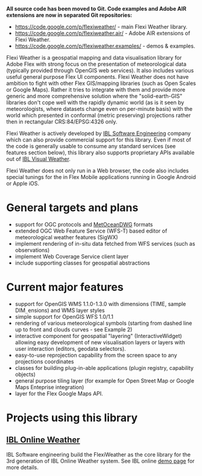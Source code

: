 **All source code has been moved to Git. Code examples and Adobe AIR extensions are now in separated Git repositories:**
  * https://code.google.com/p/flexiweather/ - main Flexi Weather library.
  * https://code.google.com/p/flexiweather.air/ - Adobe AIR extensions of Flexi Weather.
  * https://code.google.com/p/flexiweather.examples/ - demos & examples.

Flexi Weather is a geospatial mapping and data visualisation library for Adobe Flex with strong focus on the presentation of meteorological data (typically provided through OpenGIS web services). It also includes various useful general purpose Flex UI components. Flexi Weather does not have ambition to fight with other Flex GIS/mapping libraries (such as Open Scales or Google Maps). Rather it tries to integrate with them and provide more generic and more comprehensive solution where the "solid-earth-GIS" libraries don't cope well with the rapidly dynamic world (as is it seen by meteorologists, where datasets change even on per-minute basis) with the world which presented in conformal (metric preserving) projections rather then in rectangular CRS:84/EPSG:4326 only.

Flexi Weather is actively developed by [IBL Software Engineering](http://www.iblsoft.com) company which can also provide commercial support for this library. Even if most of the code is generally usable to consume any standard services (see features section below), this library also supports proprietary APIs available out of [IBL Visual Weather](http://www.iblsoft.com/products/visualweather).

Flexi Weather does not only run in a Web browser, the code also includes special tunings for the in Flex Mobile applications running in Google Android or Apple iOS.

# General targets and plans #
  * support for OGC protocols and [MetOceanDWG](http://external.opengis.org/twiki_public/MetOceanDWG) formats
  * extended OGC Web Feature Service (WFS-T) based editor of meteorological weather features (SigWX)
  * implement rendering of in-situ data fetched from WFS services (such as observations)
  * implement Web Coverage Service client layer
  * include supporting classes for geospatial abstractions

# Current major features #
  * support for OpenGIS WMS 1.1.0-1.3.0 with dimensions (TIME, sample DIM`_`ensions) and WMS layer styles
  * simple support for OpenGIS WFS 1.0/1.1
  * rendering of various meteorological symbols (starting from dashed line up to front and clouds curves - see Example 2)
  * interactive component for geospatial "layering" (InteractiveWidget) allowing easy development of new visualisation layers or layers with user interaction (editors, geodata selectors).
  * easy-to-use reprojection capability from the screen space to any projections coordinates
  * classes for building plug-in-able applications (plugin registry, capability objects)
  * general purpose tiling layer (for example for Open Street Map or Google Maps Enteprise integration)
  * layer for the Flex Google Maps API.

# Projects using this library #
## <a href='http://www.iblsoft.com/products/onlineweather'>IBL Online Weather</a> ##
IBL Software engineering build the FlexiWeather as the core library for the 3rd generation of IBL Online Weather system. See IBL online <a href='https://ogcie.iblsoft.com/FlexiWeather'>demo page</a> for more details.